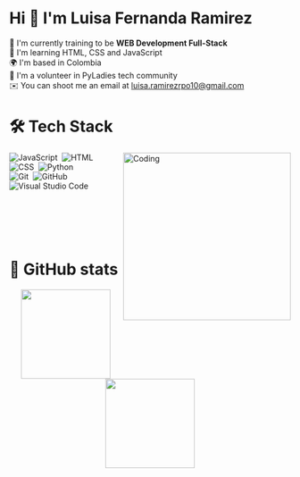 # Hi 👋 I'm Luisa Fernanda Ramirez

🌱 I'm currently training to be **WEB Development Full-Stack**  
🧠 I'm learning HTML, CSS and JavaScript  
🌍 I'm based in Colombia  
👯 I'm a volunteer in PyLadies tech community  
✉️ You can shoot me an email at luisa.ramirezrpo10@gmail.com 

# 🛠 Tech Stack

<img align="right" alt="Coding" width="300" src="https://cdn.dribbble.com/users/1277312/screenshots/14733298/media/39b1045e593737587dd60e42c8422d1f.gif" >

![JavaScript](https://img.shields.io/badge/-JavaScript-05122A?style=flat&logo=javascript)&nbsp;
![HTML](https://img.shields.io/badge/-HTML-05122A?style=flat&logo=HTML5)&nbsp;
![CSS](https://img.shields.io/badge/-CSS-05122A?style=flat&logo=CSS3&logoColor=1572B6)&nbsp;
![Python](https://img.shields.io/badge/-Python-05122A?style=flat&logo=python)&nbsp;\
![Git](https://img.shields.io/badge/-Git-05122A?style=flat&logo=git)&nbsp;
![GitHub](https://img.shields.io/badge/-GitHub-05122A?style=flat&logo=github)&nbsp;
![Visual Studio Code](https://img.shields.io/badge/-Visual%20Studio%20Code-05122A?style=flat&logo=visual-studio-code&logoColor=007ACC)&nbsp;
<br><br><br><br><br><br>

# 🚀 GitHub stats
<p align="center">
<a href="https://github.com/AVS1508">
  <img height="160em" src="https://github-readme-stats-eight-theta.vercel.app/api?username=luisarami2018&show_icons=true&theme=algolia&include_all_commits=true&count_private=true"/>
  <img height="160em" src="https://github-readme-stats-eight-theta.vercel.app/api/top-langs/?username=luisarami2018&layout=compact&langs_count=8&theme=algolia"/>
</a>
</p>
<!--
<img align="left" src="https://github-readme-stats.vercel.app/api/top-langs?username=luisarami2018&show_icons=true&theme=dark&locale=en&layout=compact" alt="luisaramirezlanguages" />
<br><br><br><br><br><br>
<img align="left" src="https://github-readme-stats.vercel.app/api?username=luisarami2018&show_icons=true&theme=dark&locale=en" alt="luisaramirezstats" />-->


<!--
**LuisaRami2018/LuisaRami2018** is a ✨ _special_ ✨ repository because its `README.md` (this file) appears on your GitHub profile.

Here are some ideas to get you started:

- 🔭 I’m currently working on ...
- 🌱 I’m currently learning ...
- 👯 I’m looking to collaborate on ...
- 🤔 I’m looking for help with ...
- 💬 Ask me about ...
- 📫 How to reach me: ...
- 😄 Pronouns: ...
- ⚡ Fun fact: ...
-->
